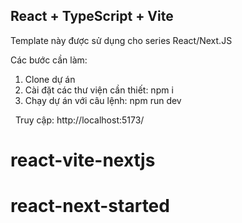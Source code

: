 ## React + TypeScript + Vite

Template này được sử dụng cho series React/Next.JS

Các bước cần làm:

1. Clone dự án
2. Cài đặt các thư viện cần thiết: npm i
3. Chạy dự án với câu lệnh: npm run dev

&nbsp;
Truy cập: http://localhost:5173/

# react-vite-nextjs
# react-next-started
